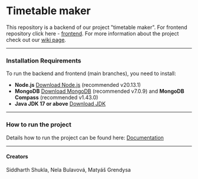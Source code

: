 # Timetable maker

This repository is a backend of our project "timetable maker". For frontend repository click here - [frontend](https://github.com/sidd-1337/timetabemakertest). For more information about the project check out our [wiki page](https://github.com/sidd-1337/rocnikovy-projekt/wiki). 

---

### Installation Requirements

To run the backend and frontend (main branches), you need to install:

- **Node.js** [Download Node.js](https://nodejs.org/en) (recommended v20.13.1)
- **MongoDB** [Download MongoDB](https://www.mongodb.com/try/download/community) (recommended v7.0.9) and **MongoDB Compass** (recommended v1.43.0)
- **Java JDK 17 or above** [Download JDK](https://openjdk.org/projects/jdk/)

---

### How to run the project

Details how to run the project can be found here: [Documentation](https://github.com/sidd-1337/rocnikovy-projekt/wiki/How-to-run-the-project%3F)

---

#### Creators
Siddharth Shukla, Nela Bulavová, Matyáš Grendysa
